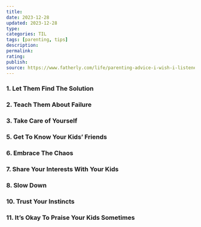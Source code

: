 ```yaml
---
title: 
date: 2023-12-28
updated: 2023-12-28
type: 
categories: TIL
tags: [parenting, tips]
description: 
permalink: 
rating: 
publish: 
source: https://www.fatherly.com/life/parenting-advice-i-wish-i-listened-to-when-kids-were-little
---
```


### 1. Let Them Find The Solution

### 2. Teach Them About Failure
### 3. Take Care of Yourself

### 5. Get To Know Your Kids’ Friends

### 6. Embrace The Chaos

### 7. Share Your Interests With Your Kids

### 8. Slow Down

### 10. Trust Your Instincts

### 11. It’s Okay To Praise Your Kids Sometimes
